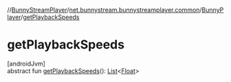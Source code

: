 //[BunnyStreamPlayer](../../../index.md)/[net.bunnystream.bunnystreamplayer.common](../index.md)/[BunnyPlayer](index.md)/[getPlaybackSpeeds](get-playback-speeds.md)

# getPlaybackSpeeds

[androidJvm]\
abstract fun [getPlaybackSpeeds](get-playback-speeds.md)(): [List](https://kotlinlang.org/api/latest/jvm/stdlib/kotlin-stdlib/kotlin.collections/-list/index.html)&lt;[Float](https://kotlinlang.org/api/latest/jvm/stdlib/kotlin-stdlib/kotlin/-float/index.html)&gt;
